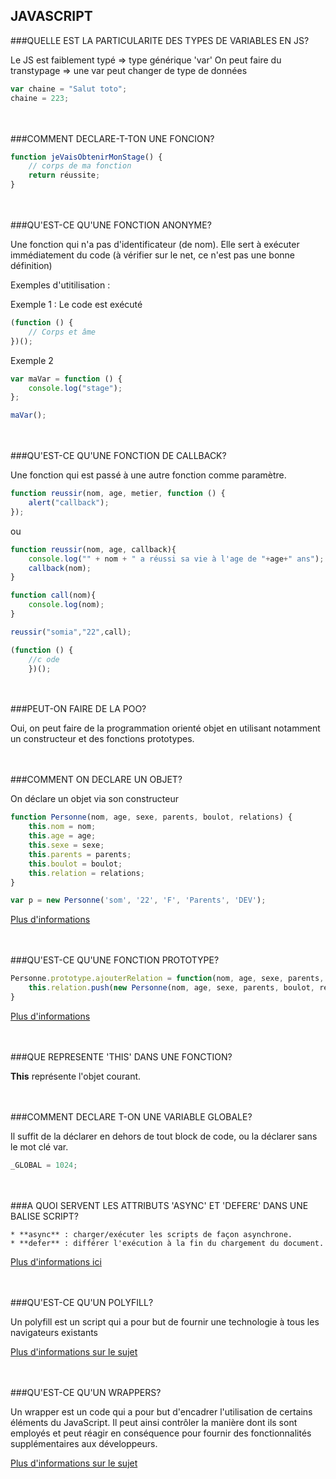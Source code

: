 JAVASCRIPT
----------

###QUELLE EST LA PARTICULARITE DES TYPES DE VARIABLES EN JS?

Le JS est faiblement typé => type générique 'var'
On peut faire du transtypage => une var peut changer de type de données

```javascript
var chaine = "Salut toto";
chaine = 223;
```

<br>
<br>
###COMMENT DECLARE-T-TON UNE FONCION?

```javascript
function jeVaisObtenirMonStage() {
    // corps de ma fonction
    return réussite;
}
```

<br>
<br>
###QU'EST-CE QU'UNE FONCTION ANONYME?

Une fonction qui n'a pas d'identificateur (de nom).
Elle sert à exécuter immédiatement du code
(à vérifier sur le net, ce n'est pas une bonne définition)

Exemples d'utitilisation :

Exemple 1 :
Le code est exécuté

```javascript
(function () {
    // Corps et âme
})();
```

Exemple 2

```javascript
var maVar = function () {
    console.log("stage");
};

maVar();
```

<br>
<br>
###QU'EST-CE QU'UNE FONCTION DE CALLBACK?

Une fonction qui est passé à une autre fonction comme paramètre.

```javascript
function reussir(nom, age, metier, function () {
    alert("callback");
});
```
ou

```javascript
function reussir(nom, age, callback){
    console.log("" + nom + " a réussi sa vie à l'age de "+age+" ans");
    callback(nom);
}

function call(nom){
    console.log(nom);
}

reussir("somia","22",call);
```

```javascript
(function () {
    //c ode
    })();
```

<br>
<br>
###PEUT-ON FAIRE DE LA POO?

Oui, on peut faire de la programmation orienté objet en utilisant notamment un constructeur et des fonctions prototypes.


<br>
<br>
###COMMENT ON DECLARE UN OBJET?

On déclare un objet via son constructeur

```javascript
function Personne(nom, age, sexe, parents, boulot, relations) {
    this.nom = nom;
    this.age = age;
    this.sexe = sexe;
    this.parents = parents;
    this.boulot = boulot;
    this.relation = relations;
}

var p = new Personne('som', '22', 'F', 'Parents', 'DEV');
```

[Plus d'informations](http://openclassrooms.com/courses/dynamisez-vos-sites-web-avec-javascript/les-objets-5)


<br>
<br>
###QU'EST-CE QU'UNE FONCTION PROTOTYPE?

```javascript
Personne.prototype.ajouterRelation = function(nom, age, sexe, parents, boulot, relation) {
    this.relation.push(new Personne(nom, age, sexe, parents, boulot, relations));
}
```

[Plus d'informations](http://openclassrooms.com/courses/dynamisez-vos-sites-web-avec-javascript/les-objets-5)


<br>
<br>
###QUE REPRESENTE 'THIS' DANS UNE FONCTION?

**This** représente l'objet courant.


<br>
<br>
###COMMENT DECLARE T-ON UNE VARIABLE GLOBALE?

Il suffit de la déclarer en dehors de tout block de code, ou la déclarer sans le mot clé var.

```javascript
_GLOBAL = 1024;
```

<br>
<br>
###A QUOI SERVENT LES ATTRIBUTS 'ASYNC' ET 'DEFERE' DANS UNE BALISE SCRIPT?

    * **async** : charger/exécuter les scripts de façon asynchrone.
    * **defer** : différer l'exécution à la fin du chargement du document.

[Plus d'informations ici](http://www.alsacreations.com/astuce/lire/1562-script-attribut-async-defer.html)


<br>
<br>
###QU'EST-CE QU'UN POLYFILL?

Un polyfill est un script qui a pour but de fournir une technologie à tous les navigateurs existants

[Plus d'informations sur le sujet](http://openclassrooms.com/courses/dynamisez-vos-sites-web-avec-javascript/les-polyfills-et-les-wrappers)



<br>
<br>
###QU'EST-CE QU'UN WRAPPERS?

Un wrapper est un code qui a pour but d'encadrer l'utilisation de certains éléments du JavaScript. Il peut ainsi contrôler la manière dont ils sont employés et peut réagir en conséquence pour fournir des fonctionnalités supplémentaires aux développeurs.

[Plus d'informations sur le sujet](http://openclassrooms.com/courses/dynamisez-vos-sites-web-avec-javascript/les-polyfills-et-les-wrappers)

<br>
<br>
